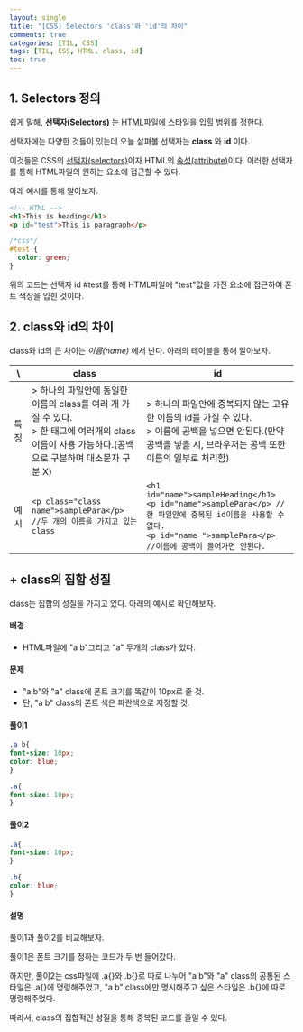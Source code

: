 ```yaml
---
layout: single
title: "[CSS] Selectors 'class'와 'id'의 차이"
comments: true
categories: [TIL, CSS]
tags: [TIL, CSS, HTML, class, id]
toc: true
---
```


## 1. Selectors 정의
쉽게 말해, **선택자(Selectors)** 는 HTML파일에 스타일을 입힐 범위를 정한다. 

선택자에는 다양한 것들이 있는데 오늘 살펴볼 선택자는 **class** 와 **id** 이다.  

이것들은 CSS의 <u>선택자(selectors)</u>이자 HTML의 <u>속성(attribute)</u>이다. 이러한 선택자를 통해 HTML파일의 원하는 요소에 접근할 수 있다.  

아래 예시를 통해 알아보자.
```html
<!-- HTML -->
<h1>This is heading</h1>
<p id="test">This is paragraph</p>
```
```css
/*css*/
#test {
  color: green;
}
```
위의 코드는 선택자 id #test를 통해 HTML파일에 "test"값을 가진 요소에 접근하여 폰트 색상을 입힌 것이다. 


## 2. class와 id의 차이
class와 id의 큰 차이는 *이름(name)* 에서 난다. 아래의 테이블을 통해 알아보자. 

\ | class | id
 --- | --- | ---
특징 | > 하나의 파일안에 동일한 이름의 class를 여러 개 가질 수 있다.<br/> > 한 태그에 여러개의 class 이름이 사용 가능하다.(공백으로 구분하며 대소문자 구분 X)| > 하나의 파일안에 중복되지 않는 고유한 이름의 id를 가질 수 있다.<br/> > 이름에 공백을 넣으면 안된다.(만약 공백을 넣을 시, 브라우저는 공백 또한 이름의 일부로 처리함)
예시 | `<p class="class name">samplePara</p> //두 개의 이름을 가지고 있는 class` | `<h1 id="name">sampleHeading</h1>`<br/>`<p id="name">samplePara</p> //한 파일안에 중복된 id이름을 사용할 수 없다.`<br/>`<p id="name ">samplePara</p> //이름에 공백이 들어가면 안된다.`


## + class의 집합 성질
class는 집합의 성질을 가지고 있다. 아래의 예시로 확인해보자. 

#### 배경
- HTML파일에 "a b"그리고 "a" 두개의 class가 있다.  

#### 문제
- "a b"와 "a" class에 폰트 크기를 똑같이 10px로 줄 것. 
- 단, "a b" class의 폰트 색은 파란색으로 지정할 것.  

#### 풀이1
```css
.a b{
font-size: 10px;
color: blue;
}

.a{
font-size: 10px;
}
```

#### 풀이2
```css
.a{
font-size: 10px;
}

.b{
color: blue;
}
```

#### 설명
풀이1과 풀이2를 비교해보자. 

풀이1은 폰트 크기를 정하는 코드가 두 번 들어갔다. 

하지만, 풀이2는 css파일에 .a{}와 .b{}로 따로 나누어 "a b"와 "a" class의 공통된 스타일은 .a{}에 명령해주었고, "a b" class에만 명시해주고 싶은 스타일은 .b{}에 따로 명령해주었다.  

따라서, class의 집합적인 성질을 통해 중복된 코드를 줄일 수 있다. 

